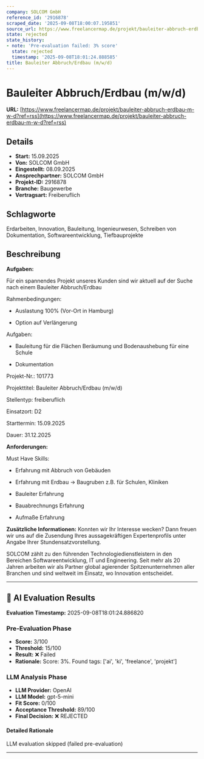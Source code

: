 ```yaml
---
company: SOLCOM GmbH
reference_id: '2916878'
scraped_date: '2025-09-08T18:00:07.195851'
source_url: https://www.freelancermap.de/projekt/bauleiter-abbruch-erdbau-m-w-d?ref=rss
state: rejected
state_history:
- note: 'Pre-evaluation failed: 3% score'
  state: rejected
  timestamp: '2025-09-08T18:01:24.888585'
title: Bauleiter Abbruch/Erdbau (m/w/d)
---
```



# Bauleiter Abbruch/Erdbau (m/w/d)
**URL:** [https://www.freelancermap.de/projekt/bauleiter-abbruch-erdbau-m-w-d?ref=rss](https://www.freelancermap.de/projekt/bauleiter-abbruch-erdbau-m-w-d?ref=rss)
## Details
- **Start:** 15.09.2025
- **Von:** SOLCOM GmbH
- **Eingestellt:** 08.09.2025
- **Ansprechpartner:** SOLCOM GmbH
- **Projekt-ID:** 2916878
- **Branche:** Baugewerbe
- **Vertragsart:** Freiberuflich

## Schlagworte
Erdarbeiten, Innovation, Bauleitung, Ingenieurwesen, Schreiben von Dokumentation, Softwareentwicklung, Tiefbauprojekte

## Beschreibung
**Aufgaben:**

Für ein spannendes Projekt unseres Kunden sind wir aktuell auf der Suche nach einem Bauleiter Abbruch/Erdbau

Rahmenbedingungen:

- Auslastung 100% (Vor-Ort in Hamburg)

- Option auf Verlängerung

Aufgaben:

+ Bauleitung für die Flächen Beräumung und Bodenaushebung für eine Schule

+ Dokumentation

Projekt-Nr.:
101773

Projekttitel:
Bauleiter Abbruch/Erdbau (m/w/d)

Stellentyp:
freiberuflich

Einsatzort:
D2

Starttermin:
15.09.2025

Dauer:
31.12.2025

**Anforderungen:**

Must Have Skills:

+ Erfahrung mit Abbruch von Gebäuden

+ Erfahrung mit Erdbau -> Baugruben z.B. für Schulen, Kliniken

+ Bauleiter Erfahrung

+ Bauabrechnungs Erfahrung

+ Aufmaße Erfahrung

**Zusätzliche Informationen:**
Konnten wir Ihr Interesse wecken? Dann freuen wir uns auf die Zusendung Ihres aussagekräftigen Expertenprofils unter Angabe Ihrer Stundensatzvorstellung.

SOLCOM zählt zu den führenden Technologiedienstleistern in den Bereichen Softwareentwicklung, IT und Engineering. Seit mehr als 20 Jahren arbeiten wir als Partner global agierender Spitzenunternehmen aller Branchen und sind weltweit im Einsatz, wo Innovation entscheidet.

---

## 🤖 AI Evaluation Results

**Evaluation Timestamp:** 2025-09-08T18:01:24.886820

### Pre-Evaluation Phase
- **Score:** 3/100
- **Threshold:** 15/100
- **Result:** ❌ Failed
- **Rationale:** Score: 3%. Found tags: ['ai', 'ki', 'freelance', 'projekt']

### LLM Analysis Phase
- **LLM Provider:** OpenAI
- **LLM Model:** gpt-5-mini
- **Fit Score:** 0/100
- **Acceptance Threshold:** 89/100
- **Final Decision:** ❌ REJECTED

#### Detailed Rationale
LLM evaluation skipped (failed pre-evaluation)

---
